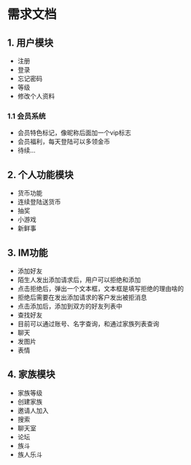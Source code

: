 # 需求文档
## 1. 用户模块
- 注册
- 登录
- 忘记密码
- 等级
- 修改个人资料 
### 1.1 会员系统
- 会员特色标记，像昵称后面加一个vip标志
- 会员福利，每天登陆可以多领金币
- 待续...
## 2. 个人功能模块
- 货币功能
 - 连续登陆送货币
 - 抽奖
 - 小游戏  
- 新鲜事
## 3. IM功能
 * 添加好友<br/>
  * 陌生人发出添加请求后，用户可以拒绝和添加<br/>
   * 点击拒绝后，弹出一个文本框，文本框是填写拒绝的理由啥的<br/>
   * 拒绝后需要在发出添加请求的客户发出被拒消息<br/>
   * 点击添加后，添加到双方的好友列表中<br/>
* 查找好友<br/>
 * 目前可以通过账号、名字查询，和通过家族列表查询<br/>
* 聊天<br/>
 * 发图片<br/>
 * 表情
## 4. 家族模块
- 家族等级
- 创建家族
- 邀请人加入
- 搜索
- 聊天室
- 论坛
- 族斗
- 族人乐斗
